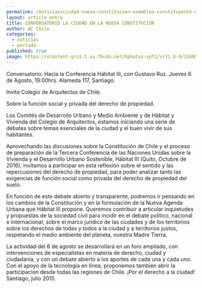 ```yaml
---
permalink: /noticias/ciudad-nueva-constitucion-asamblea-constituyente-gustavo-ruz.html
layout: article_entry
title: CONVERSATORIO LA CIUDAD EN LA NUEVA CONSTITUCIÓN
author: AC Chile
categories: 
  - noticias
  - portada
published: true
image: https://scontent-gru1-1.xx.fbcdn.net/hphotos-xpf1/v/t1.0-9/11695820_10153410859441397_911079006247551080_n.jpg?oh=308fcfe003ca46ccb1e66be20b364516&oe=564586A8
---
```

Conversatorio: Hacia la Conferencia Hábitat III, con Gustavo Ruz. Jueves 6 de Agosto, 19:00hrs. Alameda 117, Santiago.

Invita Colegio de Arquitectos de Chile.

Sobre la función social y privada del derecho de propiedad.

Los Comités de Desarrollo Urbano y Medio Ambiente y de Hábitat y Vivienda del Colegio de Arquitectos, estamos iniciando una serie de debates sobre temas
esenciales de la ciudad y el buen vivir de sus habitantes.

Aprovechando las discusiones sobre la Constitución de Chile y el proceso de preparación de la Tercera Conferencia de las Naciones Unidas sobre la Vivienda y el
Desarrollo Urbano Sostenible, Hábitat III (Quito, Octubre de 2016), invitamos a participar en esta reflexión sobre el sentido y las repercusiones del derecho de
propiedad, para poder analizar tanto las exigencias de función social como privada del derecho de propiedad del suelo.

En función de este debate abierto y transparente, podremos ir pensando en los cambios de la Constitución y en la formulación de la Nueva Agenda Urbana que
Hábitat III propone. Queremos contribuir a articular inquietudes y propuestas de la sociedad civil para incidir en el debate político, nacional e internacional, sobre el
marco jurídico de las ciudades y de los territorios sobre los derechos de todas y todos a la ciudad y a territorios justos, respetando el medio ambiente del planeta, nuestra
Madre Tierra.

La actividad del 6 de agosto se desarrollará en un foro ampliado, con intervenciones de especialistas en materia de derecho, ciudad y ciudadanía, y con un debate abierto
a los aportes de cada una y cada uno. Con el apoyo de la tecnología en línea, proponemos también abrir la participación desde todas las regiones de Chile.
¡Por el derecho a la ciudad! Santiago, julio 2015.
